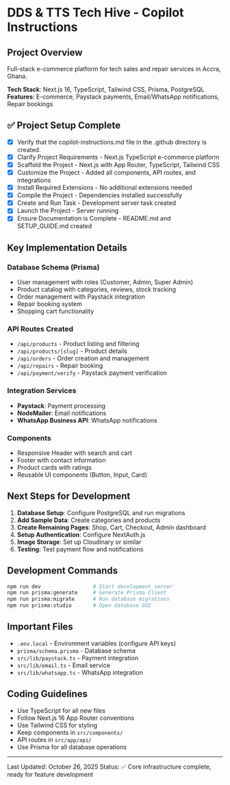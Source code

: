 # DDS & TTS Tech Hive - Copilot Instructions

## Project Overview
Full-stack e-commerce platform for tech sales and repair services in Accra, Ghana.

**Tech Stack**: Next.js 16, TypeScript, Tailwind CSS, Prisma, PostgreSQL
**Features**: E-commerce, Paystack payments, Email/WhatsApp notifications, Repair bookings

## ✅ Project Setup Complete

- [x] Verify that the copilot-instructions.md file in the .github directory is created.
- [x] Clarify Project Requirements - Next.js TypeScript e-commerce platform
- [x] Scaffold the Project - Next.js with App Router, TypeScript, Tailwind CSS
- [x] Customize the Project - Added all components, API routes, and integrations
- [x] Install Required Extensions - No additional extensions needed
- [x] Compile the Project - Dependencies installed successfully
- [x] Create and Run Task - Development server task created
- [x] Launch the Project - Server running
- [x] Ensure Documentation is Complete - README.md and SETUP_GUIDE.md created

## Key Implementation Details

### Database Schema (Prisma)
- User management with roles (Customer, Admin, Super Admin)
- Product catalog with categories, reviews, stock tracking
- Order management with Paystack integration
- Repair booking system
- Shopping cart functionality

### API Routes Created
- `/api/products` - Product listing and filtering
- `/api/products/[slug]` - Product details
- `/api/orders` - Order creation and management
- `/api/repairs` - Repair booking
- `/api/payment/verify` - Paystack payment verification

### Integration Services
- **Paystack**: Payment processing
- **NodeMailer**: Email notifications
- **WhatsApp Business API**: WhatsApp notifications

### Components
- Responsive Header with search and cart
- Footer with contact information
- Product cards with ratings
- Reusable UI components (Button, Input, Card)

## Next Steps for Development

1. **Database Setup**: Configure PostgreSQL and run migrations
2. **Add Sample Data**: Create categories and products
3. **Create Remaining Pages**: Shop, Cart, Checkout, Admin dashboard
4. **Setup Authentication**: Configure NextAuth.js
5. **Image Storage**: Set up Cloudinary or similar
6. **Testing**: Test payment flow and notifications

## Development Commands

```bash
npm run dev                 # Start development server
npm run prisma:generate     # Generate Prisma Client
npm run prisma:migrate      # Run database migrations
npm run prisma:studio       # Open database GUI
```

## Important Files

- `.env.local` - Environment variables (configure API keys)
- `prisma/schema.prisma` - Database schema
- `src/lib/paystack.ts` - Payment integration
- `src/lib/email.ts` - Email service
- `src/lib/whatsapp.ts` - WhatsApp integration

## Coding Guidelines

- Use TypeScript for all new files
- Follow Next.js 16 App Router conventions
- Use Tailwind CSS for styling
- Keep components in `src/components/`
- API routes in `src/app/api/`
- Use Prisma for all database operations

---
Last Updated: October 26, 2025
Status: ✅ Core infrastructure complete, ready for feature development